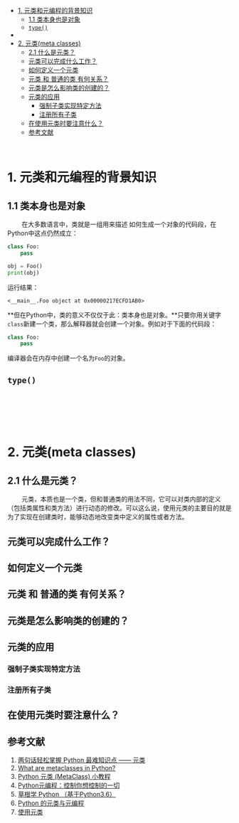 - [1. 元类和元编程的背景知识](#1-元类和元编程的背景知识)
  - [1.1 类本身也是对象](#11-类本身也是对象)
  - [`type()`](#type)
- [](#)
- [2. 元类(meta classes)](#2-元类meta-classes)
  - [2.1 什么是元类？](#21-什么是元类)
  - [元类可以完成什么工作？](#元类可以完成什么工作)
  - [如何定义一个元类](#如何定义一个元类)
  - [元类 和 普通的类 有何关系？](#元类-和-普通的类-有何关系)
  - [元类是怎么影响类的创建的？](#元类是怎么影响类的创建的)
  - [元类的应用](#元类的应用)
    - [强制子类实现特定方法](#强制子类实现特定方法)
    - [注册所有子类](#注册所有子类)
  - [在使用元类时要注意什么？](#在使用元类时要注意什么)
  - [参考文献](#参考文献)


&emsp;
&emsp; 
# 1. 元类和元编程的背景知识
## 1.1 类本身也是对象
&emsp;&emsp; 在大多数语言中，类就是一组用来描述 如何生成一个对象的代码段，在Python中这点仍然成立：
```python
class Foo:
    pass

obj = Foo()
print(obj)
```
运行结果：
```
<__main__.Foo object at 0x00000217ECFD1AB0>
```
**但在Python中，类的意义不仅仅于此：类本身也是对象。**只要你用关键字`class`新建一个类，那么解释器就会创建一个对象。例如对于下面的代码段：
```python
class Foo:
    pass
```
编译器会在内存中创建一个名为`Foo`的对象。

## `type()`




&emsp;
&emsp; 
# 





&emsp;
&emsp; 
# 2. 元类(meta classes)
## 2.1 什么是元类？
&emsp;&emsp; 元类，本质也是一个类，但和普通类的用法不同，它可以对类内部的定义（包括类属性和类方法）进行动态的修改。可以这么说，使用元类的主要目的就是为了实现在创建类时，能够动态地改变类中定义的属性或者方法。

## 元类可以完成什么工作？

## 如何定义一个元类

##  元类 和 普通的类 有何关系？

## 元类是怎么影响类的创建的？


## 元类的应用
### 强制子类实现特定方法

### 注册所有子类

## 在使用元类时要注意什么？

## 参考文献
1. [两句话轻松掌握 Python 最难知识点 —— 元类](https://zhuanlan.zhihu.com/p/60461261)
2. [What are metaclasses in Python?](https://stackoverflow.com/questions/100003/what-are-metaclasses-in-python)
3. [Python 元类 (MetaClass) 小教程](https://lotabout.me/2018/Understanding-Python-MetaClass/)
4. [Python元编程：控制你想控制的一切](https://zhuanlan.zhihu.com/p/29849145)
5. [草根学 Python （基于Python3.6）](https://wiki.jikexueyuan.com/project/Python-liangdianshui//python12/1.html)
6. [Python 的元类与元编程](https://segmentfault.com/a/1190000023764901)
7. [使用元类](https://www.liaoxuefeng.com/wiki/1016959663602400/1017592449371072)


